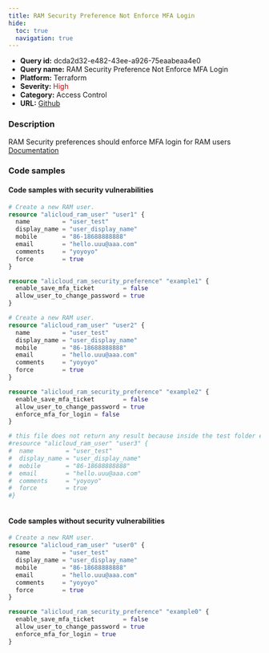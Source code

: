 ```yaml
---
title: RAM Security Preference Not Enforce MFA Login
hide:
  toc: true
  navigation: true
---
```


<style>
  .highlight .hll {
    background-color: #ff171742;
  }
  .md-content {
    max-width: 1100px;
    margin: 0 auto;
  }
</style>

-   **Query id:** dcda2d32-e482-43ee-a926-75eaabeaa4e0
-   **Query name:** RAM Security Preference Not Enforce MFA Login
-   **Platform:** Terraform
-   **Severity:** <span style="color:#C00">High</span>
-   **Category:** Access Control
-   **URL:** [Github](https://github.com/Checkmarx/kics/tree/master/assets/queries/terraform/alicloud/ram_security_preference_not_enforce_mfa)

### Description
RAM Security preferences should enforce MFA login for RAM users<br>
[Documentation](https://registry.terraform.io/providers/aliyun/alicloud/latest/docs/resources/ram_security_preference#enforce_mfa_for_login)

### Code samples
#### Code samples with security vulnerabilities
```tf title="Postitive test num. 1 - tf file" hl_lines="11"
# Create a new RAM user.
resource "alicloud_ram_user" "user1" {
  name         = "user_test"
  display_name = "user_display_name"
  mobile       = "86-18688888888"
  email        = "hello.uuu@aaa.com"
  comments     = "yoyoyo"
  force        = true
}

resource "alicloud_ram_security_preference" "example1" {
  enable_save_mfa_ticket        = false
  allow_user_to_change_password = true
}

```
```tf title="Postitive test num. 2 - tf file" hl_lines="14"
# Create a new RAM user.
resource "alicloud_ram_user" "user2" {
  name         = "user_test"
  display_name = "user_display_name"
  mobile       = "86-18688888888"
  email        = "hello.uuu@aaa.com"
  comments     = "yoyoyo"
  force        = true
}

resource "alicloud_ram_security_preference" "example2" {
  enable_save_mfa_ticket        = false
  allow_user_to_change_password = true
  enforce_mfa_for_login = false
}

```
```tf title="Postitive test num. 3 - tf file" 
# this file does not return any result because inside the test folder exists at least one resource "alicloud_ram_security_preference" in the samples
#resource "alicloud_ram_user" "user3" {
#  name         = "user_test"
#  display_name = "user_display_name"
#  mobile       = "86-18688888888"
#  email        = "hello.uuu@aaa.com"
#  comments     = "yoyoyo"
#  force        = true
#}



```


#### Code samples without security vulnerabilities
```tf title="Negative test num. 1 - tf file"
# Create a new RAM user.
resource "alicloud_ram_user" "user0" {
  name         = "user_test"
  display_name = "user_display_name"
  mobile       = "86-18688888888"
  email        = "hello.uuu@aaa.com"
  comments     = "yoyoyo"
  force        = true
}

resource "alicloud_ram_security_preference" "example0" {
  enable_save_mfa_ticket        = false
  allow_user_to_change_password = true
  enforce_mfa_for_login = true
}

```
